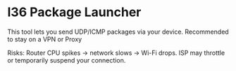 # I36 Package Launcher

This tool lets you send UDP/ICMP packages via your device.
Recommended to stay on a VPN or Proxy

Risks:
Router CPU spikes → network slows → Wi-Fi drops.
ISP may throttle or temporarily suspend your connection.
